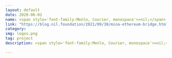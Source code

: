 ```yaml
---
layout: default
date: 2020-06-01
name: <span style='font-family:Menlo, Courier, monospace'>=nil;</span> Crypto3's Mina-Ethereum Bridge
link: "https://blog.nil.foundation/2021/09/30/mina-ethereum-bridge.html"
category: 
img: logos.png
tag: project
description: <span style='font-family:Menlo, Courier, monospace'>=nil;</span> Foundation facilitated Mina Protocol with the in-EVM Pickles SNARK proof verification mechanism implementation paving the way to the bridge with Ethereum database.

---
```

